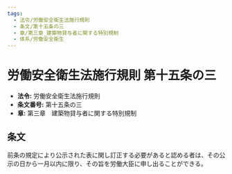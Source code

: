 ```yaml
---
tags:
  - 法令/労働安全衛生法施行規則
  - 条文/第十五条の三
  - 章/第三章_建築物貸与者に関する特別規制
  - 体系/労働安全衛生
---
```

# 労働安全衛生法施行規則 第十五条の三

- **法令:** 労働安全衛生法施行規則
- **条文番号:** 第十五条の三
- **章:** 第三章　建築物貸与者に関する特別規制

## 条文
前条の規定により公示された表に関し訂正する必要があると認める者は、その公示の日から一月以内に限り、その旨を労働大臣に申し出ることができる。

